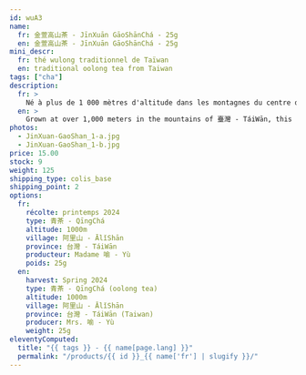 ```yaml
---
id: wuA3
name:
  fr: 金萱高山茶 - JīnXuān GāoShānChá - 25g
  en: 金萱高山茶 - JīnXuān GāoShānChá - 25g
mini_descr:
  fr: thé wulong traditionnel de Taïwan
  en: traditional oolong tea from Taiwan
tags: ["cha"]
description:
  fr: >
    Né à plus de 1 000 mètres d'altitude dans les montagnes du centre de 臺灣 - TáiWān, ce 金萱高山烏龍茶 - JīnXuān GāoShān WūLóngChá porte la signature délicate de la variété 金萱 - JīnXuān : un parfum naturel d’osmanthus, lumineux et tendre, mêlé à la fraîcheur minérale des hautes montagnes.<!--more-->  Il y a quarante ans, Madame 喻 - Yù et son mari ont quitté la ville pour se consacrer au thé, semant leur vie au rythme des saisons. Aujourd’hui, leurs enfants perpétuent ce geste simple et vivant Dans chaque tasse, une mémoire de pierre, de vent et de fleurs.
  en: >
    Grown at over 1,000 meters in the mountains of 臺灣 - TáiWān, this 金萱高山烏龍茶 - JīnXuān GāoShān WūLóngChá carries the delicate signature of the 金萱 - JīnXuān cultivar: a natural fragrance of osmanthus, tender and bright, mingled with the fresh minerality of high altitudes.<!--more-->  Forty years ago, Madame 喻 - Yù and her husband left the city behind to devote their lives to tea, planting their dreams along the seasons. Today, their children continue this simple, living craft. In every cup, a memory of stone, wind, and flowers.
photos:
  - JinXuan-GaoShan_1-a.jpg
  - JinXuan-GaoShan_1-b.jpg
price: 15.00
stock: 9
weight: 125
shipping_type: colis_base
shipping_point: 2
options:
  fr:
    récolte: printemps 2024
    type: 青茶 - QīngChá
    altitude: 1000m
    village: 阿里山 - ĀlǐShān
    province: 台灣 - TáiWān
    producteur: Madame 喻 - Yù
    poids: 25g
  en:
    harvest: Spring 2024
    type: 青茶 - QīngChá (oolong tea)
    altitude: 1000m
    village: 阿里山 - ĀlǐShān
    province: 台灣 - TáiWān (Taiwan)
    producer: Mrs. 喻 - Yù
    weight: 25g
eleventyComputed:
  title: "{{ tags }} - {{ name[page.lang] }}"
  permalink: "/products/{{ id }}_{{ name['fr'] | slugify }}/"
---
```

